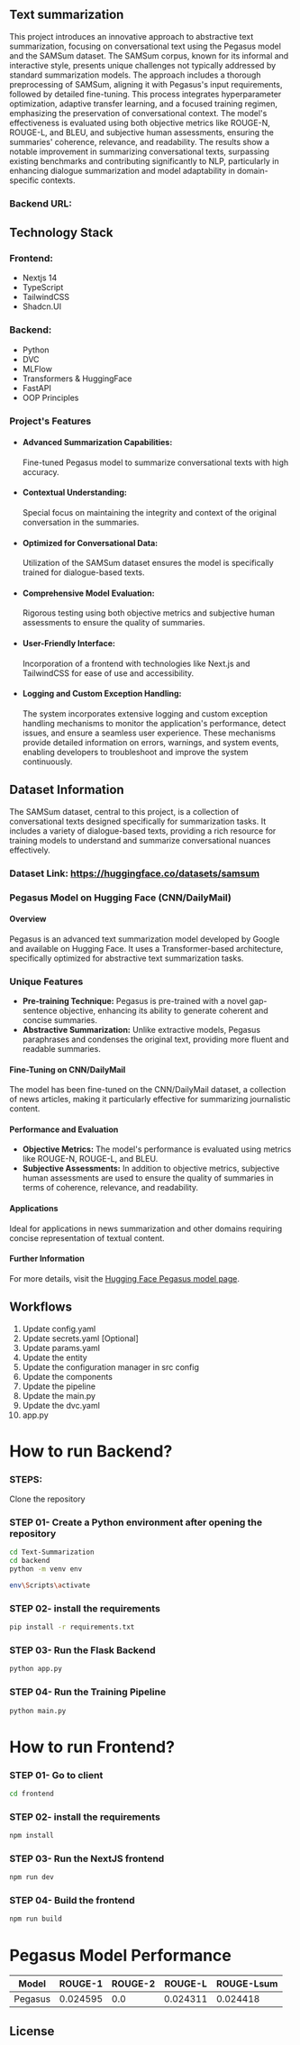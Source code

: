 ## Text summarization
This project introduces an innovative approach to abstractive text summarization, focusing on conversational text using the Pegasus model and the SAMSum dataset. The SAMSum corpus, known for its informal and interactive style, presents unique challenges not typically addressed by standard summarization models. The approach includes a thorough preprocessing of SAMSum, aligning it with Pegasus's input requirements, followed by detailed fine-tuning. This process integrates hyperparameter optimization, adaptive transfer learning, and a focused training regimen, emphasizing the preservation of conversational context. The model's effectiveness is evaluated using both objective metrics like ROUGE-N, ROUGE-L, and BLEU, and subjective human assessments, ensuring the summaries' coherence, relevance, and readability. The results show a notable improvement in summarizing conversational texts, surpassing existing benchmarks and contributing significantly to NLP, particularly in enhancing dialogue summarization and model adaptability in domain-specific contexts.


### Backend URL: 

## Technology Stack
### Frontend:
- Nextjs 14
- TypeScript
- TailwindCSS
- Shadcn.UI
### Backend:
- Python
- DVC
- MLFlow
- Transformers & HuggingFace
- FastAPI
- OOP Principles

### Project's Features
- #### Advanced Summarization Capabilities:
  Fine-tuned Pegasus model to summarize conversational texts with high accuracy.
- #### Contextual Understanding:
  Special focus on maintaining the integrity and context of the original conversation in the summaries.
- #### Optimized for Conversational Data:
  Utilization of the SAMSum dataset ensures the model is specifically trained for dialogue-based texts.
- #### Comprehensive Model Evaluation:
  Rigorous testing using both objective metrics and subjective human assessments to ensure the quality of summaries.
- #### User-Friendly Interface:
  Incorporation of a frontend with technologies like Next.js and TailwindCSS for ease of use and accessibility.
- #### Logging and Custom Exception Handling:
  The system incorporates extensive logging and custom exception handling mechanisms to monitor the application's performance, detect issues, and ensure a seamless user experience. These mechanisms provide detailed information on errors, warnings, and system events, enabling developers to troubleshoot and improve the system continuously.

## Dataset Information
The SAMSum dataset, central to this project, is a collection of conversational texts designed specifically for summarization tasks. It includes a variety of dialogue-based texts, providing a rich resource for training models to understand and summarize conversational nuances effectively.

### Dataset Link: https://huggingface.co/datasets/samsum

### Pegasus Model on Hugging Face (CNN/DailyMail)

#### Overview
Pegasus is an advanced text summarization model developed by Google and available on Hugging Face. It uses a Transformer-based architecture, specifically optimized for abstractive text summarization tasks.

### Unique Features
- **Pre-training Technique:** Pegasus is pre-trained with a novel gap-sentence objective, enhancing its ability to generate coherent and concise summaries.
- **Abstractive Summarization:** Unlike extractive models, Pegasus paraphrases and condenses the original text, providing more fluent and readable summaries.

#### Fine-Tuning on CNN/DailyMail
The model has been fine-tuned on the CNN/DailyMail dataset, a collection of news articles, making it particularly effective for summarizing journalistic content.

#### Performance and Evaluation
- **Objective Metrics:** The model's performance is evaluated using metrics like ROUGE-N, ROUGE-L, and BLEU.
- **Subjective Assessments:** In addition to objective metrics, subjective human assessments are used to ensure the quality of summaries in terms of coherence, relevance, and readability.

#### Applications
Ideal for applications in news summarization and other domains requiring concise representation of textual content.

#### Further Information
For more details, visit the [Hugging Face Pegasus model page](https://huggingface.co/google/pegasus-cnn_dailymail).


## Workflows

1. Update config.yaml
2. Update secrets.yaml [Optional]
3. Update params.yaml
4. Update the entity
5. Update the configuration manager in src config
6. Update the components
7. Update the pipeline 
8. Update the main.py
9. Update the dvc.yaml
10. app.py

# How to run Backend?
### STEPS:

Clone the repository


### STEP 01- Create a Python environment after opening the repository

```bash
cd Text-Summarization
cd backend
python -m venv env
```

```bash
env\Scripts\activate
```


### STEP 02- install the requirements
```bash
pip install -r requirements.txt
```
### STEP 03- Run the Flask Backend
```bash
python app.py
```
### STEP 04- Run the Training Pipeline
```bash
python main.py
```

# How to run Frontend?
### STEP 01- Go to client
```bash
cd frontend
```
### STEP 02- install the requirements
```bash
npm install
```

### STEP 03- Run the NextJS frontend
```bash
npm run dev
```

### STEP 04- Build the frontend
```bash
npm run build
```

# Pegasus Model Performance

| Model   | ROUGE-1   | ROUGE-2 | ROUGE-L | ROUGE-Lsum |
|---------|-----------|---------|---------|------------|
| Pegasus | 0.024595  | 0.0     | 0.024311| 0.024418   |




## License

